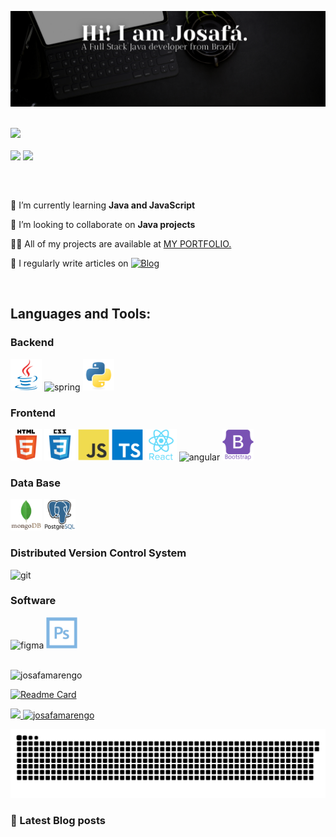 <a href="https://linkedin.com/in/josafamarengo" target="_blank"><img title="Hey, Check Out my Linkedin 🙃" src="header.svg" target="_blank"/></a>

</br>
<a href="https://github.com/login?return_to=https%3A%2F%2Fgithub.com%2Fjosafamarengo"><img src="https://img.shields.io/github/followers/josafamarengo.svg?style=social&label=Follow&maxAge=2592000"></a>

<div align="left"></br>
  <a href="https://www.linkedin.com/in/josafamarengo" target="_blank"><img src="https://img.shields.io/badge/-LinkedIn-%230077B5?style=for-the-badge&logo=linkedin&logoColor=white" target="_blank"></a>
  <a href = "mailto:josafabmarengo@gmail.com" target="_blank"><img src="https://img.shields.io/badge/Gmail-D14836?style=for-the-badge&logo=gmail&logoColor=white" target="_blank"></a> 
</div>

##

</br>

🌱 I’m currently learning **Java and JavaScript**

👯 I’m looking to collaborate on **Java projects**

👨‍💻 All of my projects are available at [MY PORTFOLIO.](https://josafa.netlify.app/)

📝 I regularly write articles on <a href="https://josafa.hashnode.dev/" target="_blank"><img src="https://img.shields.io/badge/Hashnode-2962FF?style=for-the-badge&logo=hashnode&logoColor=white" alt="Blog" target="_blank" /></a>

<br/>

<div>
  <h2 align="left">Languages and Tools:</h3>
  <h3>Backend</h3>
  <img src="https://raw.githubusercontent.com/devicons/devicon/master/icons/java/java-original.svg" alt="java" width="50" height="50"/>
  <img src="https://www.vectorlogo.zone/logos/springio/springio-icon.svg" alt="spring" width="50" height="50"/>
  <img src="https://raw.githubusercontent.com/devicons/devicon/master/icons/python/python-original.svg" alt="python" wwidth="50" height="50"/>
  
  <h3>Frontend</h3>
  <img src="https://raw.githubusercontent.com/devicons/devicon/master/icons/html5/html5-original-wordmark.svg" alt="html5" width="50" height="50"/>
  <img src="https://raw.githubusercontent.com/devicons/devicon/master/icons/css3/css3-original-wordmark.svg" alt="css3" width="50" height="50"/> 
  <img src="https://raw.githubusercontent.com/devicons/devicon/master/icons/javascript/javascript-original.svg" alt="javascript" width="50" height="50"/>
  <img src="https://raw.githubusercontent.com/devicons/devicon/master/icons/typescript/typescript-original.svg" alt="typescript" width="50" height="50"/>
  <img src="https://raw.githubusercontent.com/devicons/devicon/master/icons/react/react-original-wordmark.svg" alt="react" width="50" height="50"/>
  <img src="https://angular.io/assets/images/logos/angular/angular.svg" alt="angular" width="50" height="50"/>
  <img src="https://raw.githubusercontent.com/devicons/devicon/master/icons/bootstrap/bootstrap-plain-wordmark.svg" alt="bootstrap" width="50" height="50"/>
  
  <h3>Data Base</h3>
  <img src="https://raw.githubusercontent.com/devicons/devicon/master/icons/mongodb/mongodb-original-wordmark.svg" alt="mongodb" width="50" height="50"/>
  <img src="https://raw.githubusercontent.com/devicons/devicon/master/icons/postgresql/postgresql-original-wordmark.svg" alt="postgresql" width="50" height="50"/>
  
  <h3>Distributed Version Control System</h3>
  <img src="https://www.vectorlogo.zone/logos/git-scm/git-scm-icon.svg" alt="git" width="50" height="50"/>
  
  <h3>Software</h3>
  <img src="https://www.vectorlogo.zone/logos/figma/figma-icon.svg" alt="figma" width="50" height="50"/>
  <img src="https://raw.githubusercontent.com/devicons/devicon/master/icons/photoshop/photoshop-line.svg" alt="photoshop" width="50" height="50"/> 
</div>


<div></br>
<p align="left"> <img src="https://komarev.com/ghpvc/?username=josafamarengo&label=Profile%20views&color=0e75b6&style=flat" alt="josafamarengo" /> </p></div

[![Readme Card](https://github-readme-stats.vercel.app/api/pin/?username=josafamarengo&repo=netflix-clone&hide_border=true&bg_color=0D1117&text_color=f1f1f1&title_color=f4f4f4&icon_color=ffff00)](https://github.com/anuraghazra/github-readme-stats)

<div align="left">
  <a href="https://www.linkedin.com/in/josafamarengo" target="_blank">
  <img height="180em" src="https://github-readme-stats.vercel.app/api?username=josafamarengo&hide_border=true&bg_color=0D1117&text_color=f1f1f1&title_color=f4f4f4&hide_rank=true&include_all_commits=true&count_private=true" />
  <img height="180em" src="https://github-readme-stats.vercel.app/api/top-langs?username=josafamarengo&show_icons=true&layout=compact&hide_border=true&bg_color=0D1117&text_color=f1f1f1&title_color=f4f4f4" alt="josafamarengo" />
  </a>
  
</div>
  
  ![Snake animation](https://github.com/josafamarengo/josafamarengo/blob/output/github-contribution-grid-snake.svg)

<div>
<h3>📕 Latest Blog posts</h3>
<!-- BLOG-POST-LIST:START -->
<!-- BLOG-POST-LIST:END -->
</div>
